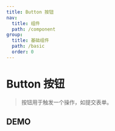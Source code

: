 ```yaml
---
title: Button 按钮
nav:
  title: 组件
  path: /component
group:
  title: 基础组件
  path: /basic
  order: 0
---
```


# Button 按钮

> 按钮用于触发一个操作，如提交表单。

## DEMO

<code defaultShowCode src="./__fixtures__/basic.tsx"></code>

<API></API>
